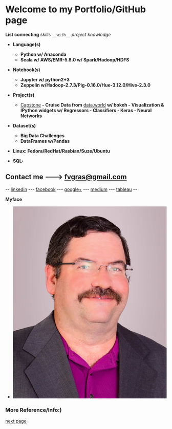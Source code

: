 # Welcome to my Portfolio/GitHub page 

**List connecting** _skills_ `__with__` *project knowledge*
* **Language(s)**
  * **Python w/ Anaconda**
  * **Scala w/ AWS/EMR-5.8.0 w/ Spark/Hadoop/HDFS**
* **Notebook(s)**
  * **Jupyter w/ python2+3**
  * **Zeppelin w/Hadoop-2.7.3/Pig-0.16.0/Hue-3.12.0/Hive-2.3.0**
* **Project(s)**
  * [Capstone](https://github.com/fvgras/cruise-ship-proj/) **- Cruise Data from** [data.world](https://data.world/brandon-telle/cruise-ship-locations) **w/ bokeh - Visualization & IPython widgets w/ Regressors - Classifiers - Keras - Neural Networks**
* **Dataset(s)**
  * **Big Data Challenges**
  * **DataFrames w/Pandas**

* **Linux: Fedora/RedHat/Rasbian/Suze/Ubuntu**
* **SQL:**

## Contact me ---> [fvgras@gmail.com](mailto:fvgras@gmail.com) 
-- [linkedin](https://linkedin.com/in/fredgras) --- [facebook](https://www.facebook.com/fred.gras.31) --- [google+](https://plus.google.com/+FredGras123) --- [medium](https://medium.com/@fvgras) --- [tableau](https://public.tableau.com/profile/fred.gras#!/) --

**Myface**
* ![Myface](./images/gras-fred2_pp.jpg)

### More Reference/Info:)
[next page](./reference.md) 
